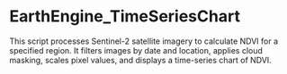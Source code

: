 # EarthEngine_TimeSeriesChart
 This script processes Sentinel-2 satellite imagery to calculate NDVI for a specified region. It filters images by date and location, applies cloud masking, scales pixel values, and displays a time-series chart of NDVI.
